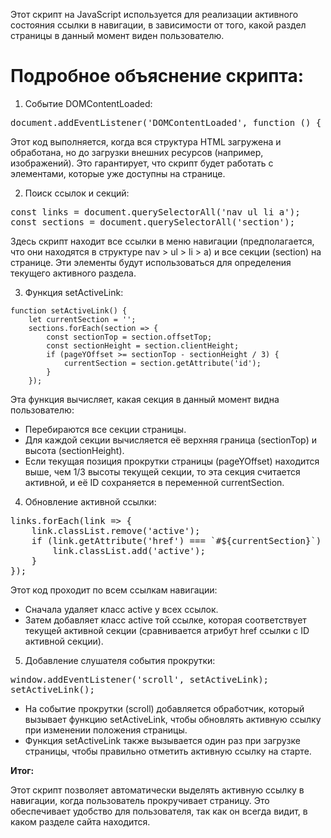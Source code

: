 Этот скрипт на JavaScript используется для реализации активного состояния ссылки в навигации, в зависимости от того, какой раздел страницы в данный момент виден пользователю.

# Подробное объяснение скрипта:

1. Событие DOMContentLoaded:

<pre>document.addEventListener('DOMContentLoaded', function () {</pre>

Этот код выполняется, когда вся структура HTML загружена и обработана, но до загрузки внешних ресурсов (например, изображений). Это гарантирует, что скрипт будет работать с элементами, которые уже доступны на странице.

2. Поиск ссылок и секций:

<pre>const links = document.querySelectorAll('nav ul li a'); 
const sections = document.querySelectorAll('section');</pre>

Здесь скрипт находит все ссылки в меню навигации (предполагается, что они находятся в структуре nav > ul > li > a) и все секции (section) на странице. Эти элементы будут использоваться для определения текущего активного раздела.

3. Функция setActiveLink:

<pre><code>function setActiveLink() {
    let currentSection = '';
    sections.forEach(section => {
        const sectionTop = section.offsetTop;
        const sectionHeight = section.clientHeight;
        if (pageYOffset >= sectionTop - sectionHeight / 3) {
            currentSection = section.getAttribute('id');
        }
    });
</code></pre>

Эта функция вычисляет, какая секция в данный момент видна пользователю:

- Перебираются все секции страницы.
- Для каждой секции вычисляется её верхняя граница (sectionTop) и высота (sectionHeight).
- Если текущая позиция прокрутки страницы (pageYOffset) находится выше, чем 1/3 высоты текущей секции, то эта секция считается активной, и её ID сохраняется в переменной currentSection.

4. Обновление активной ссылки:

<pre>links.forEach(link => {
    link.classList.remove('active');
    if (link.getAttribute('href') === `#${currentSection}`) {
        link.classList.add('active');
    }
});
</pre>

Этот код проходит по всем ссылкам навигации:

- Сначала удаляет класс active у всех ссылок.
- Затем добавляет класс active той ссылке, которая соответствует текущей активной секции (сравнивается атрибут href ссылки с ID активной секции).

5. Добавление слушателя события прокрутки:

<pre>window.addEventListener('scroll', setActiveLink);
setActiveLink();</pre>

- На событие прокрутки (scroll) добавляется обработчик, который вызывает функцию setActiveLink, чтобы обновлять активную ссылку при изменении положения страницы.
- Функция setActiveLink также вызывается один раз при загрузке страницы, чтобы правильно отметить активную ссылку на старте.

**Итог:**

Этот скрипт позволяет автоматически выделять активную ссылку в навигации, когда пользователь прокручивает страницу. Это обеспечивает удобство для пользователя, так как он всегда видит, в каком разделе сайта находится.

